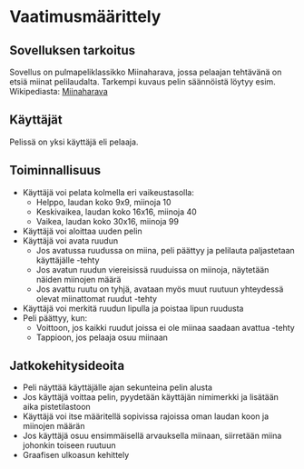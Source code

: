 # Vaatimusmäärittely

## Sovelluksen tarkoitus

Sovellus on pulmapeliklassikko Miinaharava, jossa pelaajan tehtävänä on etsiä miinat pelilaudalta. Tarkempi kuvaus pelin säännöistä löytyy esim. Wikipediasta:
[Miinaharava](https://fi.wikipedia.org/wiki/Miinaharava_(peli))

## Käyttäjät

Pelissä on yksi käyttäjä eli pelaaja.

## Toiminnallisuus

- Käyttäjä voi pelata kolmella eri vaikeustasolla:
  - Helppo, laudan koko 9x9, miinoja 10
  - Keskivaikea, laudan koko 16x16, miinoja 40 
  - Vaikea, laudan koko 30x16, miinoja 99
- Käyttäjä voi aloittaa uuden pelin
- Käyttäjä voi avata ruudun
  - Jos avatussa ruudussa on miina, peli päättyy ja pelilauta paljastetaan käyttäjälle -tehty
  - Jos avatun ruudun viereisissä ruuduissa on miinoja, näytetään näiden miinojen määrä
  - Jos avattu ruutu on tyhjä, avataan myös muut ruutuun yhteydessä olevat miinattomat ruudut -tehty
- Käyttäjä voi merkitä ruudun lipulla ja poistaa lipun ruudusta
- Peli päättyy, kun:
  - Voittoon, jos kaikki ruudut joissa ei ole miinaa saadaan avattua -tehty
  - Tappioon, jos pelaaja osuu miinaan

## Jatkokehitysideoita

- Peli näyttää käyttäjälle ajan sekunteina pelin alusta
- Jos käyttäjä voittaa pelin, pyydetään käyttäjän nimimerkki ja lisätään aika pistetilastoon
- Käyttäjä voi itse määritellä sopivissa rajoissa oman laudan koon ja miinojen määrän
- Jos käyttäjä osuu ensimmäisellä arvauksella miinaan, siirretään miina johonkin toiseen ruutuun
- Graafisen ulkoasun kehittely
